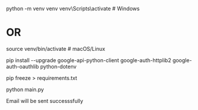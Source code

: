 python -m venv venv
venv\Scripts\activate          # Windows
# OR
source venv/bin/activate       # macOS/Linux

pip install --upgrade google-api-python-client google-auth-httplib2 google-auth-oauthlib python-dotenv

pip freeze > requirements.txt

python main.py

Email will be sent successsfully